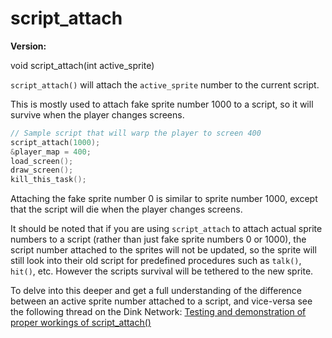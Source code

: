 # script_attach

**Version:** <VersionInfo dink="" standalone />&nbsp;<VersionInfo freedink="" standalone />&nbsp;<VersionInfo dinkhd="" standalone />&nbsp;<VersionInfo yedink="" standalone />

<Prototype>void script_attach(int active_sprite)</Prototype>

`script_attach()` will attach the `active_sprite` number to the current script.

This is mostly used to attach fake sprite number 1000 to a script, so it will survive when the player changes screens.

```c
// Sample script that will warp the player to screen 400
script_attach(1000);
&player_map = 400;
load_screen();
draw_screen();
kill_this_task();
```

Attaching the fake sprite number 0 is similar to sprite number 1000, except that the script will die when the player changes screens.

It should be noted that if you are using `script_attach` to attach actual sprite numbers to a script (rather than just fake sprite numbers 0 or 1000), the script number attached to the sprites will not be updated, so the sprite will still look into their old script for predefined procedures such as `talk()`, `hit()`, etc.
However the scripts survival will be tethered to the new sprite.

To delve into this deeper and get a full understanding of the difference between an active sprite number attached to a script, and vice-versa see the following thread on the Dink Network:
[Testing and demonstration of proper workings of script_attach()](https://www.dinknetwork.com/forum.cgi?MID=206887#206887)


